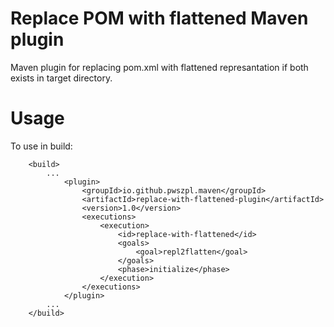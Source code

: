 # Replace POM with flattened Maven plugin

Maven plugin for replacing pom.xml with flattened represantation if both exists in target directory.

# Usage
To use in build:

        <build>
            ...
                <plugin>
                    <groupId>io.github.pwszpl.maven</groupId>
                    <artifactId>replace-with-flattened-plugin</artifactId>
                    <version>1.0</version>
                    <executions>
                        <execution>
                            <id>replace-with-flattened</id>
                            <goals>
                                <goal>repl2flatten</goal>
                            </goals>
                            <phase>initialize</phase>
                        </execution>
                    </executions>
                </plugin>
            ...
        </build>